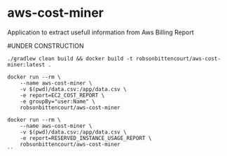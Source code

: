 # aws-cost-miner
Application to extract usefull information from Aws Billing Report

#UNDER CONSTRUCTION
```
./gradlew clean build && docker build -t robsonbittencourt/aws-cost-miner:latest .

docker run --rm \
    --name aws-cost-miner \
    -v $(pwd)/data.csv:/app/data.csv \
    -e report=EC2_COST_REPORT \
    -e groupBy="user:Name" \
    robsonbittencourt/aws-cost-miner

docker run --rm \
    --name aws-cost-miner \
    -v $(pwd)/data.csv:/app/data.csv \
    -e report=RESERVED_INSTANCE_USAGE_REPORT \
    robsonbittencourt/aws-cost-miner
``

